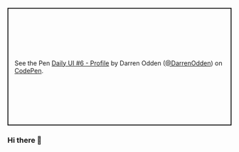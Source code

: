 <p class="codepen" data-height="265" data-theme-id="light" data-default-tab="css,result" data-user="DarrenOdden" data-slug-hash="VwaZroM" style="height: 265px; box-sizing: border-box; display: flex; align-items: center; justify-content: center; border: 2px solid; margin: 1em 0; padding: 1em;" data-pen-title="Daily UI #6 - Profile">
  <span>See the Pen <a href="https://codepen.io/DarrenOdden/pen/VwaZroM">
  Daily UI #6 - Profile</a> by Darren Odden (<a href="https://codepen.io/DarrenOdden">@DarrenOdden</a>)
  on <a href="https://codepen.io">CodePen</a>.</span>
</p>
<script async src="https://static.codepen.io/assets/embed/ei.js"></script>

### Hi there 👋

<!--
**do-io/do-io** is a ✨ _special_ ✨ repository because its `README.md` (this file) appears on your GitHub profile.

Here are some ideas to get you started:

- 🔭 I’m currently working on ...
- 🌱 I’m currently learning ...
- 👯 I’m looking to collaborate on ...
- 🤔 I’m looking for help with ...
- 💬 Ask me about ...
- 📫 How to reach me: ...
- 😄 Pronouns: ...
- ⚡ Fun fact: ...
-->
